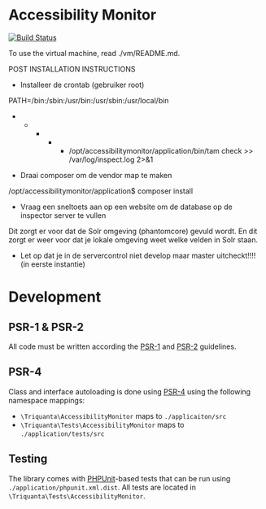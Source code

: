 Accessibility Monitor
=====================

[![Build Status](https://travis-ci.org/KINGgemeenten/accessibilitymonitor.svg?branch=release%2F20141023-01-v1.0)](https://travis-ci.org/KINGgemeenten/accessibilitymonitor)

To use the virtual machine, read ./vm/README.md.

POST INSTALLATION INSTRUCTIONS

- Installeer de crontab (gebruiker root)

PATH=/bin:/sbin:/usr/bin:/usr/sbin:/usr/local/bin
* * * * * /opt/accessibilitymonitor/application/bin/tam check >> /var/log/inspect.log 2>&1


- Draai composer om de vendor map te maken

/opt/accessibilitymonitor/application$ composer install


- Vraag een sneltoets aan op een website om de database op de inspector server te vullen

Dit zorgt er voor dat de Solr omgeving (phantomcore) gevuld wordt. En dit zorgt er weer voor dat je lokale omgeving
weet welke velden in Solr staan.

- Let op dat je in de servercontrol niet develop maar master uitcheckt!!!! (in eerste instantie)

Development
===========

PSR-1 & PSR-2
-------------
All code must be written according the
[PSR-1](http://www.php-fig.org/psr/psr-1/) and
[PSR-2](http://www.php-fig.org/psr/psr-2/) guidelines.

PSR-4
-----
Class and interface autoloading is done using
[PSR-4](http://www.php-fig.org/psr/psr-4/) using the following namespace
mappings:

* `\Triquanta\AccessibilityMonitor` maps to `./applicaiton/src`
* `\Triquanta\Tests\AccessibilityMonitor` maps to `./application/tests/src`

Testing
-------
The library comes with [PHPUnit](https://phpunit.de/)-based tests that can be
run using `./application/phpunit.xml.dist`. All tests are located in
`\Triquanta\Tests\AccessibilityMonitor`.
